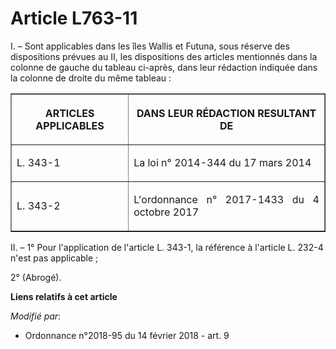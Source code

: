 # Article L763-11

I. – Sont applicables dans les îles Wallis et Futuna, sous réserve des dispositions prévues au II, les dispositions des
articles mentionnés dans la colonne de gauche du tableau ci-après, dans leur rédaction indiquée dans la colonne de droite du
même tableau :

<table border="1">
  <tbody>
    <tr>
      <th>

ARTICLES APPLICABLES</th>
      <th>

DANS LEUR RÉDACTION RESULTANT DE</th>
    </tr>
    <tr>
      <td align="justify">

L. 343-1</td>
      <td align="justify">

La loi n° 2014-344 du 17 mars 2014</td>
    </tr>
    <tr>
      <td align="justify">

L. 343-2</td>
      <td align="justify">

L'ordonnance n° 2017-1433 du 4 octobre 2017</td>
    </tr>
  </tbody>
</table>

II. – 1° Pour l'application de l'article L. 343-1, la référence à l'article L. 232-4 n'est pas applicable ;

2° (Abrogé).

**Liens relatifs à cet article**

_Modifié par_:

  - Ordonnance n°2018-95 du 14 février 2018 - art. 9
